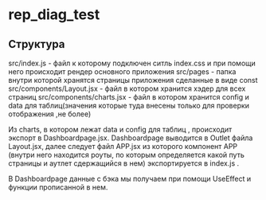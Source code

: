 # rep_diag_test
## Структура
src/index.js - файл к которому подключен ситль index.css и при помощи него происходит рендер основного приложения
src/pages - папка внутри которой хранятся страницы приложения сделанные в виде const
src/components/Layout.jsx - файл в котором хранится хэдер для всех страниц
src/components/charts.jsx - файл в котором хранится config и data для таблиц(значения которые туда внесены только для проверки отображения ,не более)

Из charts, в котором лежат data и config для таблиц , происходит экспорт в Dashboardpage.jsx. Dashboardpage выводится в Outlet файла Layout.jsx, далее следует файл APP.jsx
из которого компонент APP (внутри него находится роуты, по которым определяется какой путь страницы и аутлет сдержащийся в нем) экспортируется в index.js .

В Dashboardpage данные с бэка мы получаем при помощи UseEffect и функции прописанной в нем.
